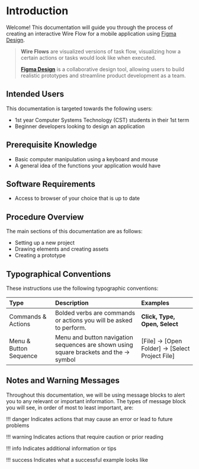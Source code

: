 # Introduction

Welcome! This documentation will guide you through the process of creating an interactive Wire Flow for a mobile application using [Figma Design](https://www.figma.com/design/).
> **Wire Flows** are visualized versions of task flow, visualizing how a certain actions or tasks would look like when executed. 
>
> [**Figma Design**](https://www.figma.com/design/) is a collaborative design tool, allowing users to build realistic prototypes and streamline product development as a team.


## Intended Users

This documentation is targeted towards the following users:

* 1st year Computer Systems Technology (CST) students in their 1st term
* Beginner developers looking to design an application  


## Prerequisite Knowledge

* Basic computer manipulation using a keyboard and mouse
* A general idea of the functions your application would have


## Software Requirements

* Access to browser of your choice that is up to date


## Procedure Overview

The main sections of this documentation are as follows:  

* Setting up a new project  
* Drawing elements and creating assets  
* Creating a prototype  


## Typographical Conventions

These instructions use the following typographic conventions:

| Type                   | Description                                                         | Examples                       |
| :--------------------- | :------------------------------------------------------------------ | :----------------------------- |
| Commands & Actions     | Bolded verbs are commands or actions you will be asked to perform.  | **Click, Type, Open, Select**  |
| Menu & Button Sequence | Menu and button navigation sequences are shown using square brackets and the → symbol | [File] → [Open Folder] → [Select Project File] |


## Notes and Warning Messages

Throughout this documentation, we will be using message blocks to alert you to any relevant or important information. The types of message block you will see, in order of most to least important, are:

!!! danger
    Indicates actions that may cause an error or lead to future problems

!!! warning
    Indicates actions that require caution or prior reading

!!! info
    Indicates additional information or tips

!!! success
    Indicates what a successful example looks like
